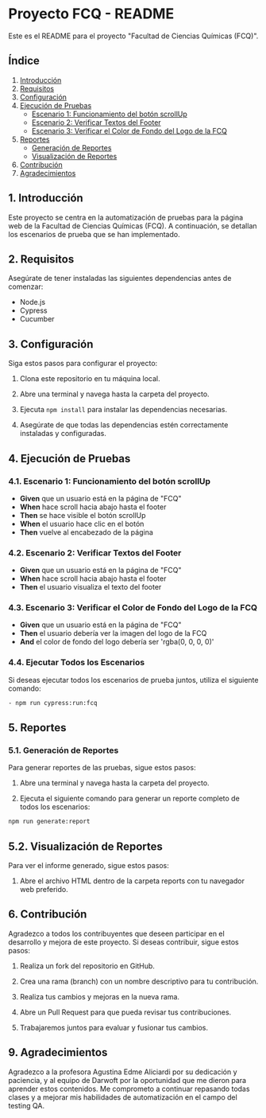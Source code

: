 # Proyecto FCQ - README

Este es el README para el proyecto "Facultad de Ciencias Químicas (FCQ)".

## Índice

1. [Introducción](#introducción)
2. [Requisitos](#requisitos)
3. [Configuración](#configuración)
4. [Ejecución de Pruebas](#ejecución-de-pruebas)
   - [Escenario 1: Funcionamiento del botón scrollUp](#escenario-1-funcionamiento-del-botón-scrollup)
   - [Escenario 2: Verificar Textos del Footer](#escenario-2-verificar-textos-del-footer)
   - [Escenario 3: Verificar el Color de Fondo del Logo de la FCQ](#escenario-3-verificar-el-color-de-fondo-del-logo-de-la-fcq)
5. [Reportes](#reportes)
   - [Generación de Reportes](#generación-de-reportes)
   - [Visualización de Reportes](#visualización-de-reportes)
6. [Contribución](#contribución)
7. [Agradecimientos](#agradecimientos)



## 1. Introducción

Este proyecto se centra en la automatización de pruebas para la página web de la Facultad de Ciencias Químicas (FCQ). A continuación, se detallan los escenarios de prueba que se han implementado.

## 2. Requisitos

Asegúrate de tener instaladas las siguientes dependencias antes de comenzar:

- Node.js
- Cypress
- Cucumber

## 3. Configuración

Siga estos pasos para configurar el proyecto:

1. Clona este repositorio en tu máquina local.

2. Abre una terminal y navega hasta la carpeta del proyecto.

3. Ejecuta `npm install` para instalar las dependencias necesarias.

4. Asegúrate de que todas las dependencias estén correctamente instaladas y configuradas.

## 4. Ejecución de Pruebas

### 4.1. Escenario 1: Funcionamiento del botón scrollUp

- **Given** que un usuario está en la página de "FCQ"
- **When** hace scroll hacia abajo hasta el footer
- **Then** se hace visible el botón scrollUp
- **When** el usuario hace clic en el botón
- **Then** vuelve al encabezado de la página

### 4.2. Escenario 2: Verificar Textos del Footer

- **Given** que un usuario está en la página de "FCQ"
- **When** hace scroll hacia abajo hasta el footer
- **Then** el usuario visualiza el texto del footer

### 4.3. Escenario 3: Verificar el Color de Fondo del Logo de la FCQ

- **Given** que un usuario está en la página de "FCQ"
- **Then** el usuario debería ver la imagen del logo de la FCQ
- **And** el color de fondo del logo debería ser 'rgba(0, 0, 0, 0)'

### 4.4. Ejecutar Todos los Escenarios

Si deseas ejecutar todos los escenarios de prueba juntos, utiliza el siguiente comando:

```bash
- npm run cypress:run:fcq
```

## 5. Reportes

### 5.1. Generación de Reportes

Para generar reportes de las pruebas, sigue estos pasos:

1. Abre una terminal y navega hasta la carpeta del proyecto.

2. Ejecuta el siguiente comando para generar un reporte completo de todos los escenarios:

```bash
npm run generate:report
```

## 5.2. Visualización de Reportes

Para ver el informe generado, sigue estos pasos:

1. Abre el archivo HTML dentro de la carpeta reports con tu navegador web preferido.

## 6. Contribución

Agradezco a todos los contribuyentes que deseen participar en el desarrollo y mejora de este proyecto. Si deseas contribuir, sigue estos pasos:

1. Realiza un fork del repositorio en GitHub.

2. Crea una rama (branch) con un nombre descriptivo para tu contribución.

3. Realiza tus cambios y mejoras en la nueva rama.

4. Abre un Pull Request para que pueda revisar tus contribuciones.

5. Trabajaremos juntos para evaluar y fusionar tus cambios.

## 9. Agradecimientos

Agradezco a la profesora Agustina Edme Aliciardi por su dedicación y paciencia, y al equipo de Darwoft por la oportunidad que me dieron para aprender estos contenidos. Me comprometo a continuar repasando todas clases y a mejorar mis habilidades de automatización en el campo del testing QA.  
